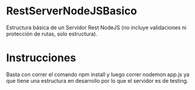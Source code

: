 # RestServerNodeJSBasico
Estructura básica de un Servidor Rest NodeJS (no incluye validaciones ni protección de rutas, solo estructura).

# Instrucciones
Basta con correr el comando npm install y luego correr nodemon app.js ya que tiene una estructura en desarrollo por lo que el servidor es de testing.
